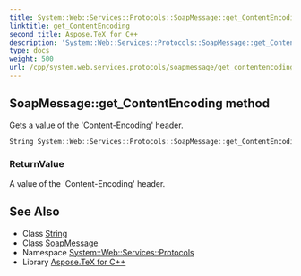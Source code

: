 ```yaml
---
title: System::Web::Services::Protocols::SoapMessage::get_ContentEncoding method
linktitle: get_ContentEncoding
second_title: Aspose.TeX for C++
description: 'System::Web::Services::Protocols::SoapMessage::get_ContentEncoding method. Gets a value of the ''Content-Encoding'' header in C++.'
type: docs
weight: 500
url: /cpp/system.web.services.protocols/soapmessage/get_contentencoding/
---
```

## SoapMessage::get_ContentEncoding method


Gets a value of the 'Content-Encoding' header.

```cpp
String System::Web::Services::Protocols::SoapMessage::get_ContentEncoding()
```


### ReturnValue

A value of the 'Content-Encoding' header.

## See Also

* Class [String](../../../system/string/)
* Class [SoapMessage](../)
* Namespace [System::Web::Services::Protocols](../../)
* Library [Aspose.TeX for C++](../../../)
